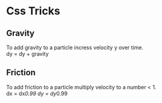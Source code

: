 # Css Tricks
## Gravity
To add gravity to a particle incress velocity y over time.\
dy = dy + gravity

## Friction 
To add friction to a particle multiply velocity to a number < 1.\
dx = dx*0.99
dy = dy*0.99

